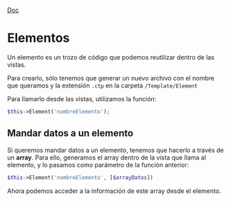 [Doc](https://book.cakephp.org/3.0/en/views.html#elements)

# Elementos

Un elemento es un trozo de código que podemos reutilizar dentro de las vistas.

Para crearlo, sólo tenemos que generar un nuevo archivo con el nombre que queramos y la extensión `.ctp` en la carpeta `/Template/Element`

Para llamarlo desde las vistas, utilizamos la función:

```php
$this->Element('nombreElemento');
```

## Mandar datos a un elemento

Si queremos mandar datos a un elemento, tenemos que hacerlo a través de un **array**. Para ello, generamos el array dentro de la vista que llama al elemento, y lo pasamos como parámetro de la función anterior:

```php
$this->Element('nombreElemento', [$arrayDatos])
```

Ahora podemos acceder a la información de este array desde el elemento.